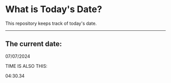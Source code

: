 # What is Today's Date?
This repository keeps track of today's date.
* * *
 
## The current date:  
 07/07/2024 
  
  
 TIME IS ALSO THIS: 
  
 04:30.34 
  
  
